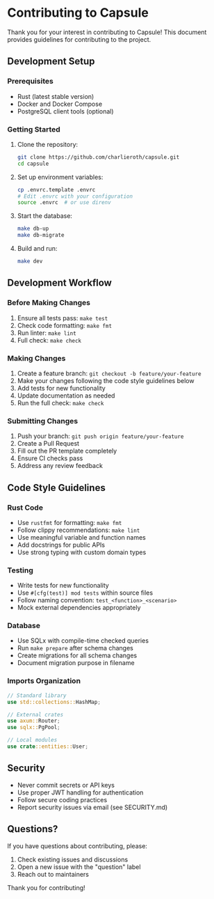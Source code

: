 # Contributing to Capsule

Thank you for your interest in contributing to Capsule! This document provides guidelines for contributing to the project.

## Development Setup

### Prerequisites
- Rust (latest stable version)
- Docker and Docker Compose
- PostgreSQL client tools (optional)

### Getting Started

1. Clone the repository:
   ```bash
   git clone https://github.com/charlieroth/capsule.git
   cd capsule
   ```

2. Set up environment variables:
   ```bash
   cp .envrc.template .envrc
   # Edit .envrc with your configuration
   source .envrc  # or use direnv
   ```

3. Start the database:
   ```bash
   make db-up
   make db-migrate
   ```

4. Build and run:
   ```bash
   make dev
   ```

## Development Workflow

### Before Making Changes

1. Ensure all tests pass: `make test`
2. Check code formatting: `make fmt`
3. Run linter: `make lint`
4. Full check: `make check`

### Making Changes

1. Create a feature branch: `git checkout -b feature/your-feature`
2. Make your changes following the code style guidelines below
3. Add tests for new functionality
4. Update documentation as needed
5. Run the full check: `make check`

### Submitting Changes

1. Push your branch: `git push origin feature/your-feature`
2. Create a Pull Request
3. Fill out the PR template completely
4. Ensure CI checks pass
5. Address any review feedback

## Code Style Guidelines

### Rust Code
- Use `rustfmt` for formatting: `make fmt`
- Follow clippy recommendations: `make lint`
- Use meaningful variable and function names
- Add docstrings for public APIs
- Use strong typing with custom domain types

### Testing
- Write tests for new functionality
- Use `#[cfg(test)] mod tests` within source files
- Follow naming convention: `test_<function>_<scenario>`
- Mock external dependencies appropriately

### Database
- Use SQLx with compile-time checked queries
- Run `make prepare` after schema changes
- Create migrations for all schema changes
- Document migration purpose in filename

### Imports Organization
```rust
// Standard library
use std::collections::HashMap;

// External crates
use axum::Router;
use sqlx::PgPool;

// Local modules
use crate::entities::User;
```

## Security

- Never commit secrets or API keys
- Use proper JWT handling for authentication
- Follow secure coding practices
- Report security issues via email (see SECURITY.md)

## Questions?

If you have questions about contributing, please:
1. Check existing issues and discussions
2. Open a new issue with the "question" label
3. Reach out to maintainers

Thank you for contributing!
